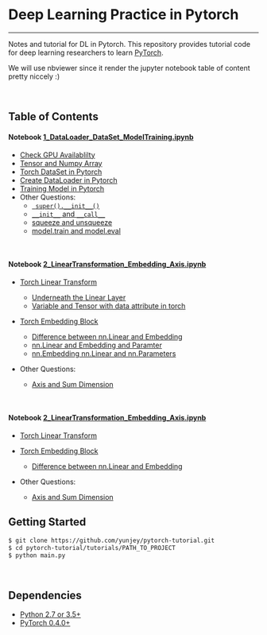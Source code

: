 # **Deep Learning Practice in Pytorch**



--------------------------------------------------------------------------------


Notes and tutorial for DL in Pytorch. This repository provides tutorial code for deep learning researchers to learn [PyTorch](https://github.com/pytorch/pytorch). 

We will use nbviewer since it render the jupyter notebook table of content pretty niccely :)

<br/>

## **Table of Contents**
#### **Notebook**  [1_DataLoader_DataSet_ModelTraining.ipynb](https://nbviewer.jupyter.org/github/Jansonboss/Deep_Learning_Pytorch/blob/main/1_DataLoader_DataSet_ModelTraining.ipynb)


* [Check GPU Availablilty](https://nbviewer.jupyter.org/github/Jansonboss/Deep_Learning_Pytorch/blob/main/1_DataLoader_DataSet_ModelTraining.ipynb#Check-GPU-Available)
* [Tensor and Numpy Array](https://nbviewer.jupyter.org/github/Jansonboss/Deep_Learning_Pytorch/blob/main/1_DataLoader_DataSet_ModelTraining.ipynb#Torch-Tensor-and-Numpy-array)
* [Torch DataSet in Pytorch](https://nbviewer.jupyter.org/github/Jansonboss/Deep_Learning_Pytorch/blob/main/1_DataLoader_DataSet_ModelTraining.ipynb#Torch-Dataset)
* [Create DataLoader in Pytorch](https://nbviewer.jupyter.org/github/Jansonboss/Deep_Learning_Pytorch/blob/main/1_DataLoader_DataSet_ModelTraining.ipynb#Create-DataLoader)
* [Training Model in Pytorch](https://nbviewer.jupyter.org/github/Jansonboss/Deep_Learning_Pytorch/blob/main/1_DataLoader_DataSet_ModelTraining.ipynb#Modeling-Training)
* Other Questions: 
	* [` super().__init__()`](https://nbviewer.jupyter.org/github/Jansonboss/Deep_Learning_Pytorch/blob/main/1_DataLoader_DataSet_ModelTraining.ipynb#Super-and-init-in-Python)
	* [`__init__` and `__call__`](https://nbviewer.jupyter.org/github/Jansonboss/Deep_Learning_Pytorch/blob/main/1_DataLoader_DataSet_ModelTraining.ipynb#Difference-init-and-call)
	* [squeeze and unsqueeze](https://nbviewer.jupyter.org/github/Jansonboss/Deep_Learning_Pytorch/blob/main/1_DataLoader_DataSet_ModelTraining.ipynb#Torch.squeeze())
	* [model.train and model.eval](https://nbviewer.jupyter.org/github/Jansonboss/Deep_Learning_Pytorch/blob/main/1_DataLoader_DataSet_ModelTraining.ipynb#model.train-and-model.eval)

<br/>

#### **Notebook**  [2_LinearTransformation_Embedding_Axis.ipynb](https://github.com/Jansonboss/Deep_Learning_Pytorch/blob/main/2_LinearTransformation_Embedding_Axis.ipynb)


* [Torch Linear Transform](https://github.com/Jansonboss/Deep_Learning_Pytorch/blob/main/2_LinearTransformation_Embedding_Axis.ipynb#Check-GPU-Available)
	* [Underneath the Linear Layer]()
	* [Variable and Tensor with data attribute in torch]()

* [Torch Embedding Block](https://github.com/Jansonboss/Deep_Learning_Pytorch/blob/main/2_LinearTransformation_Embedding_Axis.ipynb#Torch-Tensor-and-Numpy-array)
	* [Difference between nn.Linear and Embedding](https://github.com/Jansonboss/Deep_Learning_Pytorch/blob/main/2_LinearTransformation_Embedding_Axis.ipynb#Torch-Tensor-and-Numpy-array)
	* [nn.Linear and Embedding and Paramter](https://github.com/Jansonboss/Deep_Learning_Pytorch/blob/main/2_LinearTransformation_Embedding_Axis.ipynb#Embedding-Linear-and-Parameters)
	* [nn.Embedding nn.Linear and nn.Parameters]()


* Other Questions: 
	* [Axis and Sum Dimension](https://github.com/Jansonboss/Deep_Learning_Pytorch/blob/main/2_LinearTransformation_Embedding_Axis.ipynb#Super-and-init-in-Python)

<br/>


#### **Notebook**  [2_LinearTransformation_Embedding_Axis.ipynb](https://github.com/Jansonboss/Deep_Learning_Pytorch/blob/main/2_LinearTransformation_Embedding_Axis.ipynb)


* [Torch Linear Transform](https://github.com/Jansonboss/Deep_Learning_Pytorch/blob/main/2_LinearTransformation_Embedding_Axis.ipynb#Check-GPU-Available)
* [Torch Embedding Block](https://github.com/Jansonboss/Deep_Learning_Pytorch/blob/main/2_LinearTransformation_Embedding_Axis.ipynb#Torch-Tensor-and-Numpy-array)
	* [Difference between nn.Linear and Embedding](https://github.com/Jansonboss/Deep_Learning_Pytorch/blob/main/2_LinearTransformation_Embedding_Axis.ipynb#Torch-Tensor-and-Numpy-array)

* Other Questions: 
	* [Axis and Sum Dimension](https://github.com/Jansonboss/Deep_Learning_Pytorch/blob/main/2_LinearTransformation_Embedding_Axis.ipynb#Super-and-init-in-Python)



## Getting Started
```bash
$ git clone https://github.com/yunjey/pytorch-tutorial.git
$ cd pytorch-tutorial/tutorials/PATH_TO_PROJECT
$ python main.py
```

<br/>

## Dependencies
* [Python 2.7 or 3.5+](https://www.continuum.io/downloads)
* [PyTorch 0.4.0+](http://pytorch.org/)




